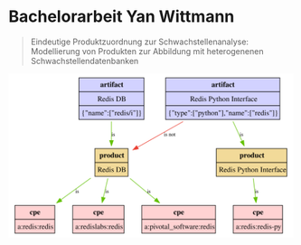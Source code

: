 # Bachelorarbeit Yan Wittmann

> Eindeutige Produktzuordnung zur Schwachstellenanalyse: Modellierung von Produkten zur Abbildung mit heterogenenen Schwachstellendatenbanken

![example-graph-redis.svg](latex/tex/bilder/example-graph-redis.svg)
